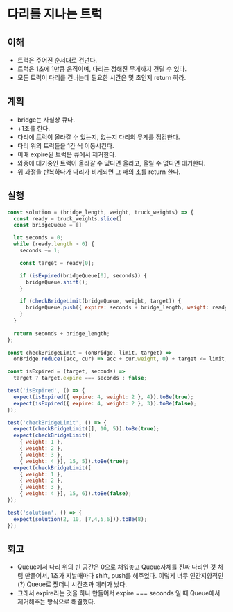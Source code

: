 # 다리를 지나는 트럭

## 이해

- 트럭은 주어진 순서대로 건넌다.
- 트럭은 1초에 1만큼 움직이며, 다리는 정해진 무게까지 견딜 수 있다.
- 모든 트럭이 다리를 건너는데 필요한 시간은 몇 초인지 return 하라.

## 계획

- bridge는 사실상 큐다.
- +1초를 한다.
- 다리에 트럭이 올라갈 수 있는지, 없는지 다리의 무게를 점검한다.
- 다리 위의 트럭들을 1칸 씩 이동시킨다.
- 이때 expire된 트럭은 큐에서 제거한다.
- 와중에 대기중인 트럭이 올라갈 수 있다면 올리고, 올릴 수 없다면 대기한다.
- 위 과정을 반복하다가 다리가 비게되면 그 때의 초를 return 한다.

## 실행

```javascript
const solution = (bridge_length, weight, truck_weights) => {
  const ready = truck_weights.slice()
  const bridgeQueue = []

  let seconds = 0;
  while (ready.length > 0) {
    seconds += 1;

    const target = ready[0];

    if (isExpired(bridgeQueue[0], seconds)) {
      bridgeQueue.shift();
    }

    if (checkBridgeLimit(bridgeQueue, weight, target)) {
      bridgeQueue.push({ expire: seconds + bridge_length, weight: ready.shift() });
    }
  }
  
  return seconds + bridge_length;
};

const checkBridgeLimit = (onBridge, limit, target) => 
  onBridge.reduce((acc, cur) => acc + cur.weight, 0) + target <= limit;  

const isExpired = (target, seconds) =>
  target ? target.expire === seconds : false;

test('isExpired', () => {
  expect(isExpired({ expire: 4, weight: 2 }, 4)).toBe(true);
  expect(isExpired({ expire: 4, weight: 2 }, 3)).toBe(false);
});

test('checkBridgeLimit', () => {
  expect(checkBridgeLimit([], 10, 5)).toBe(true);
  expect(checkBridgeLimit([
    { weight: 1 },
    { weight: 2 },
    { weight: 3 },
    { weight: 4 }], 15, 5)).toBe(true);
  expect(checkBridgeLimit([
    { weight: 1 },
    { weight: 2 },
    { weight: 3 },
    { weight: 4 }], 15, 6)).toBe(false);
});

test('solution', () => {
  expect(solution(2, 10, [7,4,5,6])).toBe(8);
});
```

## 회고

- Queue에서 다리 위의 빈 공간은 0으로 채워놓고 Queue자체를 진짜 다리인 것 처럼 만들어서, 1초가 지날때마다 shift, push를 해주었다. 이렇게 너무 인간지향적인(?) Queue로 짰더니 시간초과 에러가 났다.
- 그래서 expire라는 것을 하나 만들어서 expire === seconds 일 때 Queue에서 제거해주는 방식으로 해결했다.
